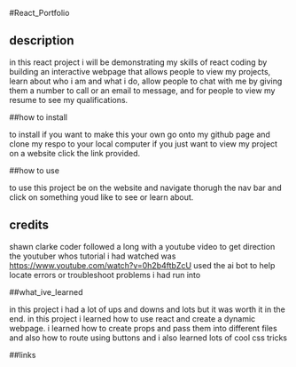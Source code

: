 #React_Portfolio

## description

in this react project i will be demonstrating my skills of react coding by building an interactive webpage that allows people to view my projects, learn about who i am and what i do, allow people to chat with me by giving them a number to call or an email to message, and for people to view my resume to see my qualifications.

##how to install

to install if you want to make this your own go onto my github page and clone my respo to your local computer if you just want to view my project on a website click the link provided.

##how to use

to use this project be on the website and navigate thorugh the nav bar and click on something youd like to see or learn about.

## credits
shawn clarke coder
followed a long with a youtube video to get direction 
the youtuber whos tutorial i had watched was https://www.youtube.com/watch?v=0h2b4ftbZcU
used the ai bot to help locate errors or troubleshoot problems i had run into 

##what_ive_learned

in this project i had a lot of ups and downs and lots but it was worth it in the end. in this project i learned how to use react and create a dynamic webpage. i learned how to create props and pass them into different files and also how to route using buttons and i also learned lots of cool css tricks


##links
